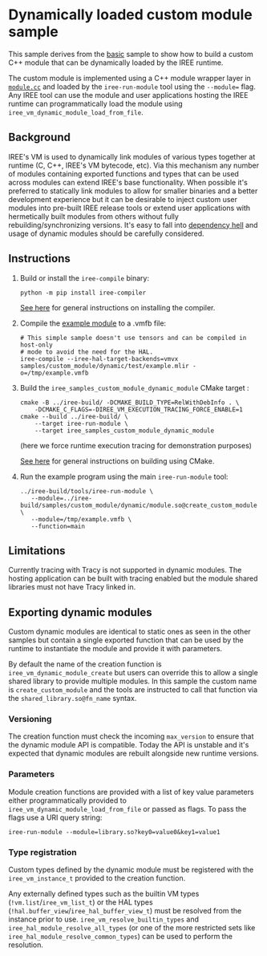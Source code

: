 # Dynamically loaded custom module sample

This sample derives from the [basic](./samples/custom_module/basic/) sample to
show how to build a custom C++ module that can be dynamically loaded by the IREE
runtime.

The custom module is implemented using a C++ module wrapper layer in
[`module.cc`](./module.cc) and loaded by the `iree-run-module` tool using the
`--module=` flag. Any IREE tool can use the module and user applications hosting
the IREE runtime can programmatically load the module using
`iree_vm_dynamic_module_load_from_file`.

## Background

IREE's VM is used to dynamically link modules of various types together at
runtime (C, C++, IREE's VM bytecode, etc). Via this mechanism any number of
modules containing exported functions and types that can be used across modules
can extend IREE's base functionality. When possible it's preferred to statically
link modules to allow for smaller binaries and a better development experience
but it can be desirable to inject custom user modules into pre-built IREE
release tools or extend user applications with hermetically built modules from
others without fully rebuilding/synchronizing versions. It's easy to fall into
[dependency hell](https://en.wikipedia.org/wiki/Dependency_hell) and usage of
dynamic modules should be carefully considered.

## Instructions

1. Build or install the `iree-compile` binary:

    ```
    python -m pip install iree-compiler
    ```

    [See here](https://openxla.github.io/iree/reference/bindings/python/)
    for general instructions on installing the compiler.

3. Compile the [example module](./test/example.mlir) to a .vmfb file:

    ```
    # This simple sample doesn't use tensors and can be compiled in host-only
    # mode to avoid the need for the HAL.
    iree-compile --iree-hal-target-backends=vmvx samples/custom_module/dynamic/test/example.mlir -o=/tmp/example.vmfb
    ```

3. Build the `iree_samples_custom_module_dynamic_module` CMake target :

    ```
    cmake -B ../iree-build/ -DCMAKE_BUILD_TYPE=RelWithDebInfo . \
        -DCMAKE_C_FLAGS=-DIREE_VM_EXECUTION_TRACING_FORCE_ENABLE=1
    cmake --build ../iree-build/ \
        --target iree-run-module \
        --target iree_samples_custom_module_dynamic_module
    ```
    (here we force runtime execution tracing for demonstration purposes)

    [See here](https://openxla.github.io/iree/building-from-source/getting-started/)
    for general instructions on building using CMake.

4. Run the example program using the main `iree-run-module` tool:

   ```
   ../iree-build/tools/iree-run-module \
      --module=../iree-build/samples/custom_module/dynamic/module.so@create_custom_module \
      --module=/tmp/example.vmfb \
      --function=main
   ```

## Limitations

Currently tracing with Tracy is not supported in dynamic modules. The hosting
application can be built with tracing enabled but the module shared libraries
must not have Tracy linked in.

## Exporting dynamic modules

Custom dynamic modules are identical to static ones as seen in the other samples
but contain a single exported function that can be used by the runtime to
instantiate the module and provide it with parameters.

By default the name of the creation function is `iree_vm_dynamic_module_create`
but users can override this to allow a single shared library to provide multiple
modules. In this sample the custom name is `create_custom_module` and the tools
are instructed to call that function via the `shared_library.so@fn_name` syntax.

### Versioning

The creation function must check the incoming `max_version` to ensure that the
dynamic module API is compatible. Today the API is unstable and it's expected
that dynamic modules are rebuilt alongside new runtime versions.

### Parameters

Module creation functions are provided with a list of key value parameters
either programmatically provided to `iree_vm_dynamic_module_load_from_file` or
passed as flags. To pass the flags use a URI query string:

```
iree-run-module --module=library.so?key0=value0&key1=value1
```

### Type registration

Custom types defined by the dynamic module must be registered with the
`iree_vm_instance_t` provided to the creation function.

Any externally defined types such as the builtin VM types
(`!vm.list`/`iree_vm_list_t`) or the HAL types
(`!hal.buffer_view`/`iree_hal_buffer_view_t`) must be resolved from the instance
prior to use. `iree_vm_resolve_builtin_types` and
`iree_hal_module_resolve_all_types` (or one of the more restricted sets like
`iree_hal_module_resolve_common_types`) can be used to perform the resolution.
